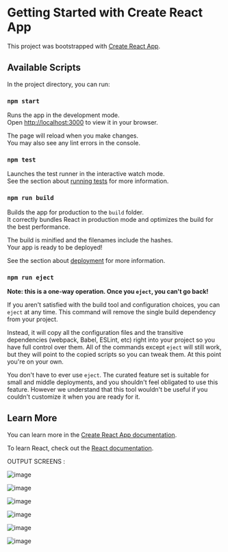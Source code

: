# Getting Started with Create React App

This project was bootstrapped with [Create React App](https://github.com/facebook/create-react-app).

## Available Scripts

In the project directory, you can run:

### `npm start`

Runs the app in the development mode.\
Open [http://localhost:3000](http://localhost:3000) to view it in your browser.

The page will reload when you make changes.\
You may also see any lint errors in the console.

### `npm test`

Launches the test runner in the interactive watch mode.\
See the section about [running tests](https://facebook.github.io/create-react-app/docs/running-tests) for more information.

### `npm run build`

Builds the app for production to the `build` folder.\
It correctly bundles React in production mode and optimizes the build for the best performance.

The build is minified and the filenames include the hashes.\
Your app is ready to be deployed!

See the section about [deployment](https://facebook.github.io/create-react-app/docs/deployment) for more information.

### `npm run eject`

**Note: this is a one-way operation. Once you `eject`, you can't go back!**

If you aren't satisfied with the build tool and configuration choices, you can `eject` at any time. This command will remove the single build dependency from your project.

Instead, it will copy all the configuration files and the transitive dependencies (webpack, Babel, ESLint, etc) right into your project so you have full control over them. All of the commands except `eject` will still work, but they will point to the copied scripts so you can tweak them. At this point you're on your own.

You don't have to ever use `eject`. The curated feature set is suitable for small and middle deployments, and you shouldn't feel obligated to use this feature. However we understand that this tool wouldn't be useful if you couldn't customize it when you are ready for it.

## Learn More

You can learn more in the [Create React App documentation](https://facebook.github.io/create-react-app/docs/getting-started).

To learn React, check out the [React documentation](https://reactjs.org/).

OUTPUT SCREENS :


![image](https://github.com/user-attachments/assets/40ea8525-533c-4e2b-9cbe-7a2e893663ce)



![image](https://github.com/user-attachments/assets/9d14e42d-4e0c-42b6-855d-c7475e089bb9)



![image](https://github.com/user-attachments/assets/42b7b0b2-4527-4991-8f3d-8caa69865589)



![image](https://github.com/user-attachments/assets/b3ad75b2-2656-4ec9-9b9a-4e681922079b)



![image](https://github.com/user-attachments/assets/88436507-9453-495b-b541-ee54a40c18bd)



![image](https://github.com/user-attachments/assets/43e4b200-4d8e-4c7d-a900-6141657b620a)









